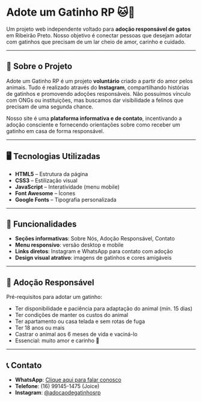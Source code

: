 # Adote um Gatinho RP 🐱💛

Um projeto web independente voltado para **adoção responsável de gatos** em Ribeirão Preto. Nosso objetivo é conectar pessoas que desejam adotar com gatinhos que precisam de um lar cheio de amor, carinho e cuidado.

---

## 🌟 Sobre o Projeto

Adote um Gatinho RP é um projeto **voluntário** criado a partir do amor pelos animais. Tudo é realizado através do **Instagram**, compartilhando histórias de gatinhos e promovendo adoções responsáveis. Não possuímos vínculo com ONGs ou instituições, mas buscamos dar visibilidade a felinos que precisam de uma segunda chance.

Nosso site é uma **plataforma informativa e de contato**, incentivando a adoção consciente e fornecendo orientações sobre como receber um gatinho em casa de forma responsável.

---

## 🖥️ Tecnologias Utilizadas

- **HTML5** – Estrutura da página  
- **CSS3** – Estilização visual  
- **JavaScript** – Interatividade (menu mobile)  
- **Font Awesome** – Ícones  
- **Google Fonts** – Tipografia personalizada  

---

## 📌 Funcionalidades

- **Seções informativas**: Sobre Nós, Adoção Responsável, Contato  
- **Menu responsivo**: versão desktop e mobile  
- **Links diretos**: Instagram e WhatsApp para contato com adoção  
- **Design visual atrativo**: imagens de gatinhos e cores amigáveis  

---

## 🐾 Adoção Responsável

Pré-requisitos para adotar um gatinho:

- Ter disponibilidade e paciência para adaptação do animal (mín. 15 dias)  
- Ter condições de manter os custos do animal  
- Ter apartamento ou casa telada e sem rotas de fuga  
- Ter 18 anos ou mais  
- Castrar o animal aos 6 meses de vida e vaciná-lo  
- Essencial: muito amor e carinho 💛  

---

## 📞 Contato

- **WhatsApp**: [Clique aqui para falar conosco](https://wa.me/5516991451475?text=Ol%C3%A1%2C%20vi%20a%20p%C3%A1gina%20de%20voc%C3%AAs%20e%20tenho%20interesse%20de%20adotar%20um%20gatinho%20🐱💛)  
- **Telefone**: (16) 99145-1475 (Joice)  
- **Instagram**: [@adocaodegatinhosrp](https://www.instagram.com/adocaodegatinhosrp/)  
